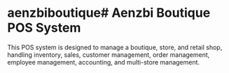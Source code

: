 # aenzbiboutique# Aenzbi Boutique POS System
This POS system is designed to manage a boutique, store, and retail shop, handling inventory, sales, customer management, order management, employee management, accounting, and multi-store management.
